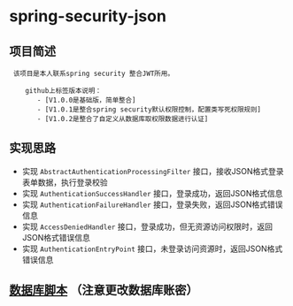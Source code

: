  # spring-security-json 
 ## 项目简述
     该项目是本人联系spring security 整合JWT所用。

        github上标签版本说明：
           - [V1.0.0是基础版，简单整合]
           - [V1.0.1是整合spring security默认权限控制，配置类写死权限规则]
           - [V1.0.2是整合了自定义从数据库取权限数据进行认证]
## 实现思路
 - 实现 `AbstractAuthenticationProcessingFilter` 接口，接收JSON格式登录表单数据，执行登录校验
 - 实现 `AuthenticationSuccessHandler` 接口，登录成功，返回JSON格式信息
 - 实现 `AuthenticationFailureHandler` 接口，登录失败，返回JSON格式错误信息
 - 实现 `AccessDeniedHandler` 接口，登录成功，但无资源访问权限时，返回JSON格式错误信息
 - 实现 `AuthenticationEntryPoint` 接口，未登录访问资源时，返回JSON格式错误信息
    
## [数据库脚本](./src/main/resources/other/block.sql) （注意更改数据库账密）






   
